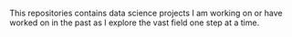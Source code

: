 This repositories contains data science projects I am working on or have worked on in the past as I explore the vast field one step at a time.
